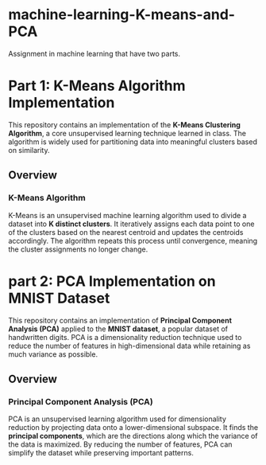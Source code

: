 # machine-learning-K-means-and-PCA
Assignment in machine learning that have two parts.
# Part 1: K-Means Algorithm Implementation

This repository contains an implementation of the **K-Means Clustering Algorithm**, a core unsupervised learning technique learned in class. The algorithm is widely used for partitioning data into meaningful clusters based on similarity.

## Overview

### K-Means Algorithm
K-Means is an unsupervised machine learning algorithm used to divide a dataset into **K distinct clusters**. It iteratively assigns each data point to one of the clusters based on the nearest centroid and updates the centroids accordingly. The algorithm repeats this process until convergence, meaning the cluster assignments no longer change.

# part 2: PCA Implementation on MNIST Dataset

This repository contains an implementation of **Principal Component Analysis (PCA)** applied to the **MNIST dataset**, a popular dataset of handwritten digits. PCA is a dimensionality reduction technique used to reduce the number of features in high-dimensional data while retaining as much variance as possible.

## Overview

### Principal Component Analysis (PCA)
PCA is an unsupervised learning algorithm used for dimensionality reduction by projecting data onto a lower-dimensional subspace. It finds the **principal components**, which are the directions along which the variance of the data is maximized. By reducing the number of features, PCA can simplify the dataset while preserving important patterns.
